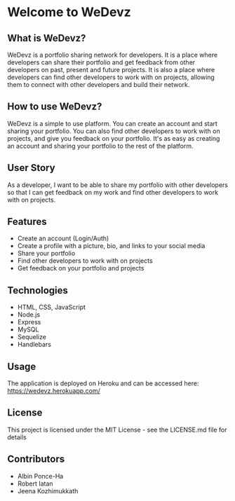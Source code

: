 # Welcome to WeDevz

## What is WeDevz?
WeDevz is a portfolio sharing network for developers. It is a place where developers can share their portfolio and get feedback from other developers on past, present and future projects. It is also a place where developers can find other developers to work with on projects, allowing them to connect with other developers and build their network.

## How to use WeDevz?
WeDevz is a simple to use platform. You can create an account and start sharing your portfolio. You can also find other developers to work with on projects, and give you feedback on your portfolio. It's as easy as creating an account and sharing your portfolio to the rest of the platform.

## User Story
As a developer, I want to be able to share my portfolio with other developers so that I can get feedback on my work and find other developers to work with on projects.

## Features
- Create an account (Login/Auth)
- Create a profile with a picture, bio, and links to your social media
- Share your portfolio
- Find other developers to work with on projects
- Get feedback on your portfolio and projects

## Technologies
- HTML, CSS, JavaScript
- Node.js
- Express
- MySQL
- Sequelize
- Handlebars

## Usage
The application is deployed on Heroku and can be accessed here: https://wedevz.herokuapp.com/

## License
This project is licensed under the MIT License - see the LICENSE.md file for details

## Contributors
- Albin Ponce-Ha
- Robert Iatan
- Jeena Kozhimukkath